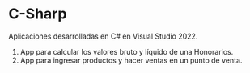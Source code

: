 # C-Sharp

Aplicaciones desarrolladas en C# en Visual Studio 2022.

1. App para calcular los valores bruto y líquido de una Honorarios.
2. App para ingresar productos y hacer ventas en un punto de venta.


